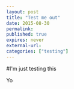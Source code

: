 ```yaml
---
layout: post
title: "Test me out"
date: 2015-08-30
permalink: 
published: true
expires: never
external-url:
categories: ["testing"]
---
```


#I'm just testing this 

Yo